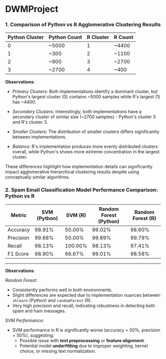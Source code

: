# DWMProject

### 1. Comparison of Python vs R Agglomerative Clustering Results

| Python Cluster | Python Count | R Cluster | R Count |
|----------------|--------------|-----------|---------|
| 0              | ~5000        | 1         | ~4400   |
| 1              | ~300         | 2         | ~1100   |
| 2              | ~900         | 3         | ~2700   |
| 3              | ~2700        | 4         | ~400    |

**Observations**:

- *Primary Clusters:* Both implementations identify a dominant cluster, but Python's largest cluster (0) contains ~5000 samples while R's largest (1) has ~4400.

- *Secondary Clusters:* Interestingly, both implementations have a secondary cluster of similar size (~2700 samples) - Python's cluster 3 and R's cluster 3.

- *Smaller Clusters:* The distribution of smaller clusters differs significantly between implementations.

- *Balance:* R's implementation produces more evenly distributed clusters overall, while Python's shows more extreme concentration in the largest cluster.

These differences highlight how implementation details can significantly impact agglomerative hierarchical clustering results despite using conceptually similar algorithms.


### 2. Spam Email Classification Model Performance Comparison: Python vs R

| Metric      | SVM (Python) | SVM (R)     | Random Forest (Python) | Random Forest (R) |
|-------------|--------------|-------------|--------------------------|--------------------|
| Accuracy    | 98.91%       | 50.00%      | 99.02%                   | 98.60%             |
| Precision   | 99.68%       | 50.00%      | 99.89%                   | 99.79%             |
| Recall      | 98.13%       | 100.00%     | 98.13%                   | 97.41%             |
| F1 Score    | 98.90%       | 66.67%      | 99.01%                   | 98.58%             |

---

**Observations**:

*Random Forest*:
- Consistently performs well in both environments.
- Slight differences are expected due to implementation nuances between `sklearn` (Python) and `randomForest` (R).
- Very high precision and recall, indicating robustness in detecting both spam and ham messages.

*SVM Performance*:
- SVM performance in R is significantly worse (accuracy = 50%, precision = 50%), suggesting:
  - Possible issue with **text preprocessing** or **feature alignment**.
  - Potential model **underfitting** due to improper weighting, kernel choice, or missing text normalization.

